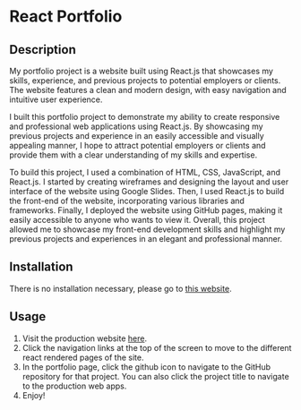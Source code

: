 # React Portfolio

## Description
My portfolio project is a website built using React.js that showcases my skills, experience, and previous projects to potential employers or clients. The website features a clean and modern design, with easy navigation and intuitive user experience.

I built this portfolio project to demonstrate my ability to create responsive and professional web applications using React.js. By showcasing my previous projects and experience in an easily accessible and visually appealing manner, I hope to attract potential employers or clients and provide them with a clear understanding of my skills and expertise.

To build this project, I used a combination of HTML, CSS, JavaScript, and React.js. I started by creating wireframes and designing the layout and user interface of the website using Google Slides. Then, I used React.js to build the front-end of the website, incorporating various libraries and frameworks. Finally, I deployed the website using GitHub pages, making it easily accessible to anyone who wants to view it. Overall, this project allowed me to showcase my front-end development skills and highlight my previous projects and experiences in an elegant and professional manner.

## Installation
There is no installation necessary, please go to [this website](https://brigantinojoe.github.io/react-portfolio/).

## Usage
1. Visit the production website [here](https://brigantinojoe.github.io/react-portfolio/).
2. Click the navigation links at the top of the screen to move to the different react rendered pages of the site.
3. In the portfolio page, click the github icon to navigate to the GitHub repository for that project. You can also click the project title to navigate to the production web apps.
4. Enjoy!
